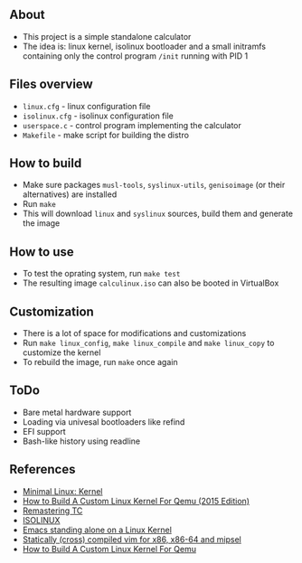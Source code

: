 ## About
* This project is a simple standalone calculator  
* The idea is: linux kernel, isolinux bootloader and a small initramfs containing only the control program `/init` running with PID 1

## Files overview
* `linux.cfg` - linux configuration file
* `isolinux.cfg` - isolinux configuration file
* `userspace.c` - control program implementing the calculator
* `Makefile` - make script for building the distro

## How to build
* Make sure packages `musl-tools`, `syslinux-utils`, `genisoimage` (or their alternatives) are installed
* Run `make`
* This will download `linux` and `syslinux` sources, build them and generate the image

## How to use
* To test the oprating system, run `make test`
* The resulting image `calculinux.iso` can also be booted in VirtualBox

## Customization
* There is a lot of space for modifications and customizations
* Run `make linux_config`, `make linux_compile` and `make linux_copy` to customize the kernel
* To rebuild the image, run `make` once again

## ToDo
* Bare metal hardware support
* Loading via univesal bootloaders like refind
* EFI support
* Bash-like history using readline

## References
* [Minimal Linux: Kernel](https://web.archive.org/web/20120531230827/http://blog.nasirabed.com/2012/01/minimal-linux-kernel.html)
* [How to Build A Custom Linux Kernel For Qemu (2015 Edition)](https://mgalgs.github.io/2015/05/16/how-to-build-a-custom-linux-kernel-for-qemu-2015-edition.html)
* [Remastering TC](https://web.archive.org/web/20191011060753/http://wiki.tinycorelinux.net/wiki:remastering)
* [ISOLINUX](https://wiki.syslinux.org/wiki/index.php?title=ISOLINUX)
* [Emacs standing alone on a Linux Kernel](http://informatimago.com/linux/emacs-on-user-mode-linux.html)
* [Statically (cross) compiled vim for x86, x86-64 and mipsel](https://raymii.org/s/blog/Statically_cross_compiled_vim_for_x86_x86-64_and_mips.html)
* [How to Build A Custom Linux Kernel For Qemu](https://mudongliang.github.io/2017/09/12/how-to-build-a-custom-linux-kernel-for-qemu.html)
